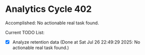 # Analytics Cycle 402

Accomplished: No actionable real task found.

Current TODO List:

- [x] Analyze retention data  (Done at Sat Jul 26 22:49:29 2025: No actionable real task found.)